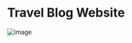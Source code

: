 # Travel Blog Website


![image](https://user-images.githubusercontent.com/127587520/236615058-9b720fc9-0706-4d4a-9287-95dbc3b13b4a.png)

